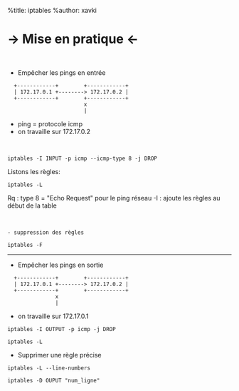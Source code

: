 %title: iptables
%author: xavki

-> Mise en pratique <-
========

<br>


* Empêcher les pings en entrée

```
  +------------+        +------------+
  | 172.17.0.1 +--------> 172.17.0.2 |
  +------------+        +------------+  
                        x 
                        |
```
- ping = protocole icmp
- on travaille sur 172.17.0.2

<br>



```
iptables -I INPUT -p icmp --icmp-type 8 -j DROP
```

Listons les règles:

```
iptables -L
```

Rq :
type 8 =  "Echo Request" pour le ping réseau 
-I : ajoute les règles au début de la table

<br>


	- suppression des règles

```
iptables -F
```

--------------------------------------------------------

* Empêcher les pings en sortie

```
  +------------+        +------------+
  | 172.17.0.1 +--------> 172.17.0.2 |
  +------------+        +------------+  
               x 
               |
```

- on travaille sur 172.17.0.1

```
iptables -I OUTPUT -p icmp -j DROP

iptables -L
```

* Supprimer une règle précise

```
iptables -L --line-numbers

iptables -D OUPUT "num_ligne"
```


